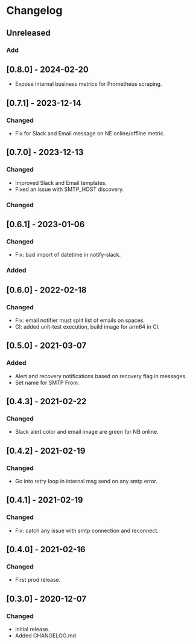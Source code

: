 # Changelog

## Unreleased

### Add

## [0.8.0] - 2024-02-20

- Expose internal business metrics for Prometheus scraping.

## [0.7.1] - 2023-12-14

### Changed

- Fix for Slack and Email message on NE online/offline metric.

## [0.7.0] - 2023-12-13

### Changed

- Improved Slack and Email templates.
- Fixed an issue with SMTP_HOST discovery.

### Changed

## [0.6.1] - 2023-01-06

### Changed

- Fix: bad import of datetime in notify-slack.

### Added

## [0.6.0] - 2022-02-18

### Changed

 - Fix: email notifier must split list of emails on spaces.
 - CI: added unit-test execution, build image for arm64 in CI.

## [0.5.0] - 2021-03-07

### Added

 - Alert and recovery notifications based on recovery flag in messages.
 - Set name for SMTP From.

## [0.4.3] - 2021-02-22

### Changed

 - Slack alert color and email image are green for NB online.

## [0.4.2] - 2021-02-19

### Changed

 - Go into retry loop in internal msg send on any smtp error.

## [0.4.1] - 2021-02-19

### Changed

 - Fix: catch any issue with smtp connection and reconnect.

## [0.4.0] - 2021-02-16

### Changed

  - First prod release.

## [0.3.0] - 2020-12-07

### Changed

  - Initial release.
  - Added CHANGELOG.md
